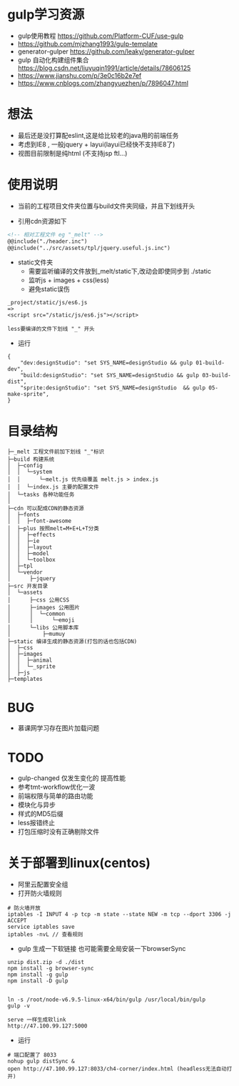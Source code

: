 # gulp学习资源

- gulp使用教程 https://github.com/Platform-CUF/use-gulp
- https://github.com/mjzhang1993/gulp-template
- generator-gulper https://github.com/leaky/generator-gulper
- gulp 自动化构建组件集合 https://blog.csdn.net/liuyuqin1991/article/details/78606125
- https://www.jianshu.com/p/3e0c16b2e7ef
- https://www.cnblogs.com/zhangyuezhen/p/7896047.html

# 想法

- 最后还是没打算配eslint,这是给比较老的java用的前端任务
- 考虑到IE8 , 一般jquery + layui(layui已经快不支持IE8了)
- 视图目前限制是纯html (不支持jsp ftl...)

# 使用说明

- 当前的工程项目文件夹位置与build文件夹同级，并且下划线开头 

- 引用cdn资源如下

```html
<!-- 相对工程文件 eg "_melt" -->
@@include("./header.inc")
@@include("../src/assets/tpl/jquery.useful.js.inc")
```

- static文件夹
    - 需要监听编译的文件放到_melt/static下,改动会即使同步到 ./static
    - 监听js + images + css(less)
    - 避免static误伤
    
```
_project/static/js/es6.js
=> 
<script src="/static/js/es6.js"></script>

less要编译的文件下划线 "_" 开头
```


- 运行

```
{
    "dev:designStudio": "set SYS_NAME=designStudio && gulp 01-build-dev",
    "build:designStudio": "set SYS_NAME=designStudio && gulp 03-build-dist",
    "sprite:designStudio": "set SYS_NAME=designStudio  && gulp 05-make-sprite",
}
```

    
# 目录结构

```
├─_melt 工程文件前加下划线 "_"标识
├─build 构建系统
│  ├─config
│  │  └─system 
│  │      └─melt.js 优先级覆盖 melt.js > index.js
│  │  └─index.js 主要的配置文件
│  └─tasks 各种功能任务
│  
├─cdn 可以配成CDN的静态资源
│  ├─fonts
│  │  ├─font-awesome
│  ├─plus 按照melt=M+E+L+T分类
│  │  ├─effects
│  │  ├─ie
│  │  ├─layout
│  │  ├─model
│  │  └─toolbox
│  ├─tpl
│  └─vendor
│      ├─jquery
├─src 开发目录
│  └─assets
│      ├─css 公用CSS
│      ├─images 公用图片
│      │  └─common
│      │      └─emoji
│      └─libs 公用脚本库
│          ├─mumuy
├─static 编译生成的静态资源(打包的话也包括CDN)
│  ├─css
│  ├─images
│  │  ├─animal
│  │  └─_sprite
│  ├─js
├─templates
```    

# BUG

- 慕课网学习存在图片加载问题

# TODO

- gulp-changed 仅发生变化的 提高性能
- 参考tmt-workflow优化一波
- 前端权限与简单的路由功能
- 模块化与异步
- 样式的MD5后缀
- less报错终止   
- 打包压缩时没有正确剔除文件 

# 关于部署到linux(centos)

- 阿里云配置安全组
- 打开防火墙规则

```shell 
# 防火墙开放
iptables -I INPUT 4 -p tcp -m state --state NEW -m tcp --dport 3306 -j ACCEPT
service iptables save
iptables -nvL // 查看规则
```

- gulp 生成一下软链接 也可能需要全局安装一下browserSync

```shell
unzip dist.zip -d ./dist
npm install -g browser-sync
npm install -g gulp
npm install -D gulp


ln -s /root/node-v6.9.5-linux-x64/bin/gulp /usr/local/bin/gulp
gulp -v

serve 一样生成软link
http://47.100.99.127:5000
```

- 运行

```shell
# 端口配置了 8033
nohup gulp distSync &
open http://47.100.99.127:8033/ch4-corner/index.html (headless无法自动打开)
```